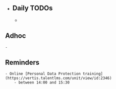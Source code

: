 - ## Daily TODOs
	-
## Adhoc
	-
## Reminders
	- Online [Personal Data Protection training](https://vertis.talentlms.com/unit/view/id:2346)
		- between 14:00 and 15:30